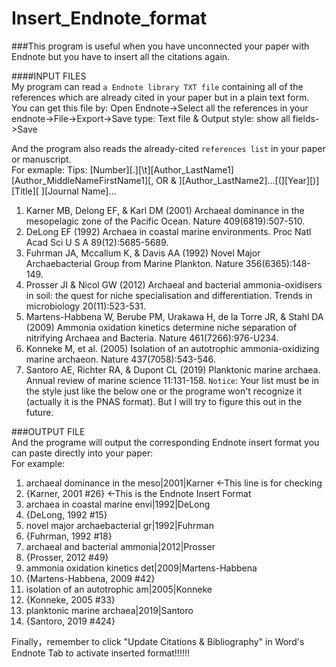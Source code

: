 # Insert_Endnote_format
###This program is useful when you have unconnected your paper with Endnote but you have to insert all the citations again.

####INPUT FILES  
My program can read `a Endnote library TXT file` containing all of the references which are already cited in your paper but in a plain text form.
You can get this file by:
Open Endnote->Select all the references in your endnote->File->Export->Save type: Text file & Output style: show all fields->Save

And the program also reads the already-cited `references list` in your paper or manuscript.  
For exmaple:
Tips: [Number][.][\t][Author_LastName1][Author_MiddleNameFirstName1][, OR & ][Author_LastName2]...[(][Year][)][Title][ ][Journal Name]...

1.	Karner MB, Delong EF, & Karl DM (2001) Archaeal dominance in the mesopelagic zone of the Pacific Ocean. Nature 409(6819):507-510.
2.	DeLong EF (1992) Archaea in coastal marine environments. Proc Natl Acad Sci U S A 89(12):5685-5689.
3.	Fuhrman JA, Mccallum K, & Davis AA (1992) Novel Major Archaebacterial Group from Marine Plankton. Nature 356(6365):148-149.
4.	Prosser JI & Nicol GW (2012) Archaeal and bacterial ammonia-oxidisers in soil: the quest for niche specialisation and differentiation. Trends in microbiology 20(11):523-531.
5.	Martens-Habbena W, Berube PM, Urakawa H, de la Torre JR, & Stahl DA (2009) Ammonia oxidation kinetics determine niche separation of nitrifying Archaea and Bacteria. Nature 461(7266):976-U234.
6.	Konneke M, et al. (2005) Isolation of an autotrophic ammonia-oxidizing marine archaeon. Nature 437(7058):543-546.
7.	Santoro AE, Richter RA, & Dupont CL (2019) Planktonic marine archaea. Annual review of marine science 11:131-158.
`Notice`: Your list must be in the style just like the below one or the programe won't recognize it (actually it is the PNAS format). 
But I will try to figure this out in the future.

###OUTPUT FILE  
And the programe will output the corresponding Endnote insert format you can paste directly into your paper:  
For example:
1. archaeal dominance in the meso|2001|Karner <-This line is for checking
1. {Karner, 2001 #26} <-This is the Endnote Insert Format
2. archaea in coastal marine envi|1992|DeLong
2. {DeLong, 1992 #15}
3. novel major archaebacterial gr|1992|Fuhrman
3. {Fuhrman, 1992 #18}
4. archaeal and bacterial ammonia|2012|Prosser
4. {Prosser, 2012 #49}
5. ammonia oxidation kinetics det|2009|Martens-Habbena
5. {Martens-Habbena, 2009 #42}
6. isolation of an autotrophic am|2005|Konneke
6. {Konneke, 2005 #33}
7. planktonic marine archaea|2019|Santoro
7. {Santoro, 2019 #424}

Finally，remember to click "Update Citations & Bibliography" in Word's Endnote Tab to activate inserted format!!!!!!
